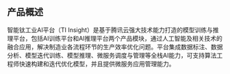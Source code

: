 ## 产品概述
智能钛工业AI平台（TI Insight）是基于腾讯云强大技术能力打造的模型训练与推理平台，包括AI训练平台和AI推理平台两个产品模块，通过人工智能及相关技术的融合应用，解决制造业各流程环节的生产效率优化问题。平台集成数据标注、数据分析、模型迭代训练、模型推理、微服务调度与管理等全栈AI能力，可支持算法工程师快速构建和迭代优化模型，并且提供微服务应用管理能力。
